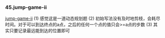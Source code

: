 ### 45.jump-game-ii
[jump-game-ii](https://leetcode.cn/problems/jump-game-ii/)
(1) 感觉这是一道动态规划题
(2) 初始写法没有及时地剪枝，会耗尽时间。对于可以到达终点的a点，之后的任何一个点的值只会>=a点的步数
(3) 其实只要记录最远能到达的位置即可